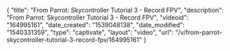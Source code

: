 {
    "title": "From Parrot: Skycontroller Tutorial 3 - Record FPV",
    "description": "From Parrot: Skycontroller Tutorial 3 - Record FPV",
    "videoid": "164995161",
    "date_created": "1539048138",
    "date_modified": "1540331359",
    "type": "captivate",
    "layout": "video",
    "url": "\/v\/from-parrot-skycontroller-tutorial-3-record-fpv\/164995161"
}